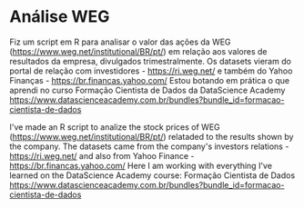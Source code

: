 # Análise WEG
Fiz um script em R para analisar o valor das ações da WEG (https://www.weg.net/institutional/BR/pt/) em relação aos valores de resultados da empresa, divulgados trimestralmente.
Os datasets vieram do portal de relação com investidores - https://ri.weg.net/  e também do Yahoo Finanças - https://br.financas.yahoo.com/
Estou botando em prática o que aprendi no curso Formação Cientista de Dados da DataScience Academy
https://www.datascienceacademy.com.br/bundles?bundle_id=formacao-cientista-de-dados


I've made an R script to analize the stock prices of WEG (https://www.weg.net/institutional/BR/pt/) relataded to the results shown by the company.
The datasets came from the company's investors relations - https://ri.weg.net/ and also from Yahoo Finance - https://br.financas.yahoo.com/
Here I am working with everything I've learned on the DataScience Academy course: Formação Cientista de Dados
https://www.datascienceacademy.com.br/bundles?bundle_id=formacao-cientista-de-dados
